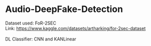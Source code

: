 # Audio-DeepFake-Detection

Dataset used: FoR-2SEC <br>
Link: https://www.kaggle.com/datasets/artharking/for-2sec-dataset<br><br>
DL Classifier: CNN and KANLinear
